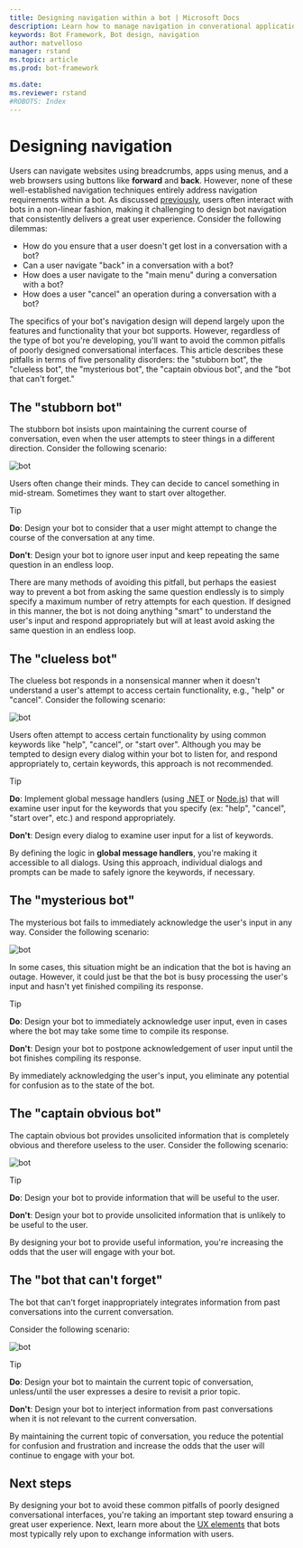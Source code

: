 ```yaml
---
title: Designing navigation within a bot | Microsoft Docs
description: Learn how to manage navigation in converational applications (bots) and understand common pitfalls of poorly designed navigation.
keywords: Bot Framework, Bot design, navigation
author: matvelloso
manager: rstand
ms.topic: article
ms.prod: bot-framework

ms.date: 
ms.reviewer: rstand
#ROBOTS: Index
---
```

# Designing navigation

Users can navigate websites using breadcrumbs, apps using menus, and a web browsers using buttons like **forward** and **back**. 
However, none of these well-established navigation techniques entirely address navigation requirements within a bot. 
As discussed [previously](~/bot-design-conversation-flow.md#dialogs-stacks-and-humans), 
users often interact with bots in a non-linear fashion, 
 making it challenging to design bot navigation that consistently delivers a great user experience. 
Consider the following dilemmas:

- How do you ensure that a user doesn't get lost in a conversation with a bot? 
- Can a user navigate "back" in a conversation with a bot? 
- How does a user navigate to the "main menu" during a conversation with a bot? 
- How does a user "cancel" an operation during a conversation with a bot? 

The specifics of your bot's navigation design will depend largely upon the features and functionality that your bot supports. 
However, regardless of the type of bot you're developing, you'll want to avoid the common pitfalls of poorly designed conversational interfaces. 
This article describes these pitfalls in terms of five personality disorders: the "stubborn bot", the "clueless bot", 
the "mysterious bot", the "captain obvious bot", and the "bot that can't forget." 

## The "stubborn bot"

The stubborn bot insists upon maintaining the current course of conversation, 
even when the user attempts to steer things in a different direction. 
Consider the following scenario: 

![bot](~/media/designing-bots/core/stubborn-bot.png)

Users often change their minds. They can decide to cancel something in mid-stream. Sometimes they want to start over altogether. 

> [!TIP]
> <b>Do</b>: Design your bot to consider that a user might attempt to change the course of the conversation at any time. 
>
> <b>Don't</b>: Design your bot to ignore user input and keep repeating the same question in an endless loop. 

There are many methods of avoiding this pitfall, 
but perhaps the easiest way to prevent a bot from asking the same question endlessly 
is to simply specify a maximum number of retry attempts for each question. 
If designed in this manner, the bot is not doing anything "smart" to understand the user's input and respond appropriately 
but will at least avoid asking the same question in an endless loop. 

## The "clueless bot"

The clueless bot responds in a nonsensical manner when it doesn't understand a user's attempt to access certain functionality, e.g., "help" or "cancel". 
Consider the following scenario: 

![bot](~/media/designing-bots/core/clueless-bot.png)

Users often attempt to access certain functionality by using common keywords like "help", "cancel", or "start over". 
Although you may be tempted to design every dialog within your bot to listen for, and respond appropriately to, certain keywords, 
this approach is not recommended. 

> [!TIP]
> <b>Do</b>: Implement global message handlers (using [.NET](~/dotnet/global-handlers.md) or 
> [Node.js](~/nodejs/global-handlers.md)) that will examine user input for the keywords that you specify (ex: "help", "cancel", "start over", etc.) and respond appropriately. 
> 
> <b>Don't</b>: Design every dialog to examine user input for a list of keywords. 

By defining the logic in <b>global message handlers</b>, you're making it accessible to all dialogs. 
Using this approach, individual dialogs and prompts can be made to safely ignore the keywords, if necessary.

## The "mysterious bot"

The mysterious bot fails to immediately acknowledge the user's input in any way. 
Consider the following scenario: 

![bot](~/media/designing-bots/core/mysterious-bot.png)

In some cases, this situation might be an indication that the bot is having an outage. 
However, it could just be that the bot is busy processing the user's input and hasn't yet finished compiling its response. 

> [!TIP]
> <b>Do</b>: Design your bot to immediately acknowledge user input, even in cases where the bot may take some time to compile its response. 
> 
> <b>Don't</b>: Design your bot to postpone acknowledgement of user input until the bot finishes compiling its response.

By immediately acknowledging the user's input, you eliminate any potential for confusion as to the state of the bot.

## The "captain obvious bot"

The captain obvious bot provides unsolicited information that is completely obvious and therefore useless to the user. 
Consider the following scenario:

![bot](~/media/designing-bots/core/captainobvious-bot.png)

> [!TIP]
> <b>Do</b>: Design your bot to provide information that will be useful to the user. 
> 
> <b>Don't</b>: Design your bot to provide unsolicited information that is unlikely to be useful to the user.

By designing your bot to provide useful information, you're increasing the odds that the user will engage with your bot.

## The "bot that can't forget"

The bot that can't forget inappropriately integrates information from past conversations into the current conversation. 

Consider the following scenario:

![bot](~/media/designing-bots/core/rememberall-bot.png)

> [!TIP]
> <b>Do</b>: Design your bot to maintain the current topic of conversation, unless/until the user expresses a desire to revisit a prior topic. 
> 
> <b>Don't</b>: Design your bot to interject information from past conversations when it is not relevant to the current conversation.

By maintaining the current topic of conversation, you reduce the potential for confusion and frustration and increase the odds that the user will continue to engage with your bot.

## Next steps

By designing your bot to avoid these common pitfalls of poorly designed conversational interfaces, 
you're taking an important step toward ensuring a great user experience. 
Next, learn more about the [UX elements](~/bot-design-user-experience.md) that bots most typically rely upon to exchange information with users. 
